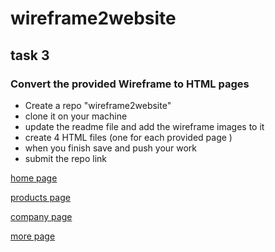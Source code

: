 # wireframe2website
## task 3
### Convert the provided Wireframe to HTML pages
- Create a repo "wireframe2website" 
- clone it on your machine 
- update the readme file and add the wireframe images to it 
- create 4 HTML files (one for each provided page ) 
- when you finish save and push your work 
- submit the repo link 

[home page](page1.png)

[products page](page2.png)

[company page](page3.png)

[more page](page4.png)